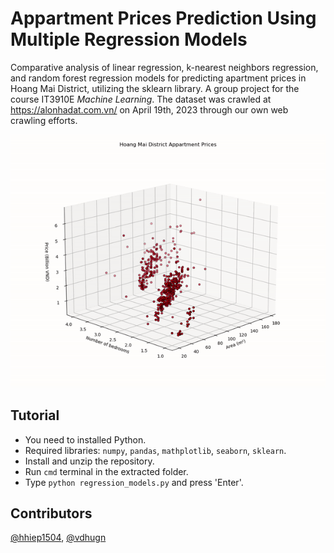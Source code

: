 # Appartment Prices Prediction Using Multiple Regression Models

Comparative analysis of linear regression, k-nearest neighbors regression, and random forest regression models for predicting apartment prices in Hoang Mai District, utilizing the sklearn library. A group project for the course IT3910E *Machine Learning*. The dataset was crawled at <https://alonhadat.com.vn/> on April 19th, 2023 through our own web crawling efforts.

![Figure 2](https://github.com/hail75/Appartment-Prices-Prediction-Using-Multiple-Regression-Models/blob/main/figures/Figure_2.gif)

## Tutorial

* You need to installed Python.
* Required libraries: `numpy`, `pandas`, `mathplotlib`, `seaborn`, `sklearn`.
* Install and unzip the repository.
* Run `cmd` terminal in the extracted folder.
* Type `python regression_models.py` and press 'Enter'.

## Contributors

[@hhiep1504](https://github.com/hhiep1504?tab=repositories), [@vdhugn](https://github.com/vdhugn)
